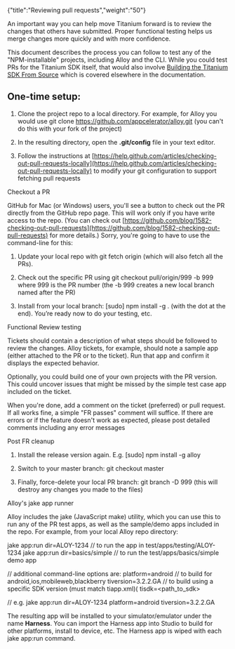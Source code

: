 {"title":"Reviewing pull requests","weight":"50"}

An important way you can help move Titanium forward is to review the changes that others have submitted. Proper functional testing helps us merge changes more quickly and with more confidence.

This document describes the process you can follow to test any of the "NPM-installable" projects, including Alloy and the CLI. While you could test PRs for the Titanium SDK itself, that would also involve [Building the Titanium SDK From Source](/docs/appc/Titanium_SDK/Titanium_SDK_Guide/Contributing_to_Titanium/Platform_Development/Building_the_Titanium_SDK_From_Source/) which is covered elsewhere in the documentation.

## One-time setup:

1. Clone the project repo to a local directory. For example, for Alloy you would use git clone https://github.com/appcelerator/alloy.git (you can't do this with your fork of the project)

2. In the resulting directory, open the **.git/config** file in your text editor.

3. Follow the instructions at [https://help.github.com/articles/checking-out-pull-requests-locally](https://help.github.com/articles/checking-out-pull-requests-locally) to modify your git configuration to support fetching pull requests


Checkout a PR

GitHub for Mac (or Windows) users, you'll see a button to check out the PR directly from the GitHub repo page. This will work only if you have write access to the repo. (You can check out [https://github.com/blog/1582-checking-out-pull-requests](https://github.com/blog/1582-checking-out-pull-requests) for more details.) Sorry, you're going to have to use the command-line for this:

1. Update your local repo with git fetch origin (which will also fetch all the PRs).

2. Check out the specific PR using git checkout pull/origin/999 -b 999 where 999 is the PR number (the -b 999 creates a new local branch named after the PR)

3. Install from your local branch: \[sudo\] npm install -g . (with the dot at the end). You’re ready now to do your testing, etc.


Functional Review testing

Tickets should contain a description of what steps should be followed to review the changes. Alloy tickets, for example, should note a sample app (either attached to the PR or to the ticket). Run that app and confirm it displays the expected behavior.

Optionally, you could build one of your own projects with the PR version. This could uncover issues that might be missed by the simple test case app included on the ticket.

When you're done, add a comment on the ticket (preferred) or pull request. If all works fine, a simple "FR passes" comment will suffice. If there are errors or if the feature doesn't work as expected, please post detailed comments including any error messages

Post FR cleanup

1. Install the release version again. E.g. \[sudo\] npm install -g alloy

2. Switch to your master branch: git checkout master

3. Finally, force-delete your local PR branch: git branch -D 999 (this will destroy any changes you made to the files)


Alloy's jake app runner

Alloy includes the jake (JavaScript make) utility, which you can use this to run any of the PR test apps, as well as the sample/demo apps included in the repo. For example, from your local Alloy repo directory:

jake app:run dir=ALOY-1234 // to run the app in test/apps/testing/ALOY-1234
jake app:run dir=basics/simple // to run the test/apps/basics/simple demo app

// additional command-line options are:
platform=android   // to build for android,ios,mobileweb,blackberry
tiversion=3.2.2.GA  // to build using a specific SDK version (must match tiapp.xml)(
tisdk=<path\_to\_sdk>

// e.g.
jake app:run dir=ALOY-1234 platform=android tiversion=3.2.2.GA

The resulting app will be installed to your simulator/emulator under the name **Harness**. You can import the Harness app into Studio to build for other platforms, install to device, etc. The Harness app is wiped with each jake app:run command.
